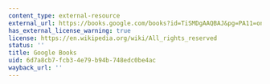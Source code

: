 ```yaml
---
content_type: external-resource
external_url: https://books.google.com/books?id=TiSMDgAAQBAJ&pg=PA11=onepage#v=onepage&q&f=false
has_external_license_warning: true
license: https://en.wikipedia.org/wiki/All_rights_reserved
status: ''
title: Google Books
uid: 6d7a8cb7-fcb3-4e79-b94b-748edc0be4ac
wayback_url: ''
---
```

